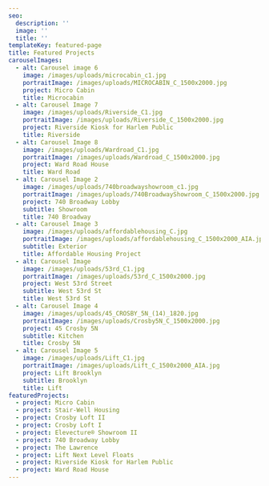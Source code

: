 ```yaml
---
seo:
  description: ''
  image: ''
  title: ''
templateKey: featured-page
title: Featured Projects
carouselImages:
  - alt: Carousel image 6
    image: /images/uploads/microcabin_c1.jpg
    portraitImage: /images/uploads/MICROCABIN_C_1500x2000.jpg
    project: Micro Cabin
    title: Microcabin
  - alt: Carousel Image 7
    image: /images/uploads/Riverside_C1.jpg
    portraitImage: /images/uploads/Riverside_C_1500x2000.jpg
    project: Riverside Kiosk for Harlem Public
    title: Riverside
  - alt: Carousel Image 8
    image: /images/uploads/Wardroad_C1.jpg
    portraitImage: /images/uploads/Wardroad_C_1500x2000.jpg
    project: Ward Road House
    title: Ward Road
  - alt: Carousel Image 2
    image: /images/uploads/740broadwayshowroom_c1.jpg
    portraitImage: /images/uploads/740BroadwayShowroom_C_1500x2000.jpg
    project: 740 Broadway Lobby
    subtitle: Showroom
    title: 740 Broadway
  - alt: Carousel Image 3
    image: /images/uploads/affordablehousing_C.jpg
    portraitImage: /images/uploads/affordablehousing_C_1500x2000_AIA.jpg
    subtitle: Exterior
    title: Affordable Housing Project
  - alt: Carousel Image
    image: /images/uploads/53rd_C1.jpg
    portraitImage: /images/uploads/53rd_C_1500x2000.jpg
    project: West 53rd Street
    subtitle: West 53rd St
    title: West 53rd St
  - alt: Carousel Image 4
    image: /images/uploads/45_CROSBY_5N_(14)_1820.jpg
    portraitImage: /images/uploads/Crosby5N_C_1500x2000.jpg
    project: 45 Crosby 5N
    subtitle: Kitchen
    title: Crosby 5N
  - alt: Carousel Image 5
    image: /images/uploads/Lift_C1.jpg
    portraitImage: /images/uploads/Lift_C_1500x2000_AIA.jpg
    project: Lift Brooklyn
    subtitle: Brooklyn
    title: Lift
featuredProjects:
  - project: Micro Cabin
  - project: Stair-Well Housing
  - project: Crosby Loft II
  - project: Crosby Loft I
  - project: Elevecture® Showroom II
  - project: 740 Broadway Lobby
  - project: The Lawrence
  - project: Lift Next Level Floats
  - project: Riverside Kiosk for Harlem Public
  - project: Ward Road House
---
```


